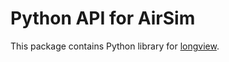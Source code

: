 # Python API for AirSim

This package contains Python library for [longview](https://github.com/sytelus/longview).


